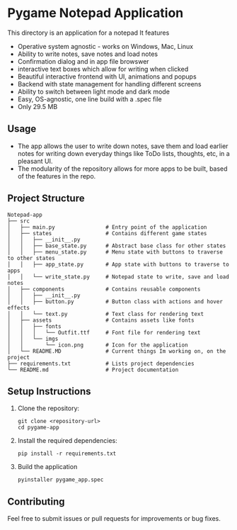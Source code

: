 # Pygame Notepad Application

This directory is an application for a notepad
It features
- Operative system agnostic - works on Windows, Mac, Linux
- Ability to write notes, save notes and load notes
- Confirmation dialog and in app file browswer
- interactive text boxes which allow for writing when clicked
- Beautiful interactive frontend with UI, animations and popups
- Backend with state management for handling different screens
- Ability to switch between light mode and dark mode
- Easy, OS-agnostic, one line build with a .spec file
- Only 29.5 MB

## Usage

- The app allows the user to write down notes, save them and load earlier notes
for writing down everyday things like ToDo lists, thoughts, etc, in a pleasant
UI.
- The modularity of the repository allows for more apps to be built, based of the
features in the repo.

## Project Structure

```
Notepad-app
├── src
│   ├── main.py                # Entry point of the application
│   ├── states                 # Contains different game states
│   │   ├── __init__.py
│   │   ├── base_state.py      # Abstract base class for other states
│   │   ├── menu_state.py      # Menu state with buttons to traverse to other states
│   │   ├── app_state.py       # App state with buttons to traverse to apps
│   │   └── write_state.py     # Notepad state to write, save and load notes
│   ├── components             # Contains reusable components
│   │   ├── __init__.py
│   │   ├── button.py          # Button class with actions and hover effects
│   │   └── text.py            # Text class for rendering text
│   ├── assets                 # Contains assets like fonts
│   │   ├── fonts
│   │   │   └── Outfit.ttf     # Font file for rendering text
│   │   └── imgs
│   │       └── icon.png       # Icon for the application
│   └── README.MD              # Current things Im working on, on the project
├── requirements.txt           # Lists project dependencies
└── README.md                  # Project documentation
```

## Setup Instructions

1. Clone the repository:
   ```
   git clone <repository-url>
   cd pygame-app
   ```

2. Install the required dependencies:
   ```
   pip install -r requirements.txt
   ```

3. Build the application
   ```
   pyinstaller pygame_app.spec
   ```

## Contributing

Feel free to submit issues or pull requests for improvements or bug fixes.